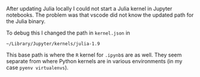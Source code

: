 After updating Julia locally I could not start a Julia kernel in Jupyter notebooks. The problem was that vscode did not know the updated path for the Julia binary.

To debug this I changed the path in `kernel.json` in

```
~/Library/Jupyter/kernels/julia-1.9
```

This base path is where the `R` kernel for `.ipynb`s are as well. They seem separate from where Python kernels are in various environments (in my case `pyenv virtualenvs`).